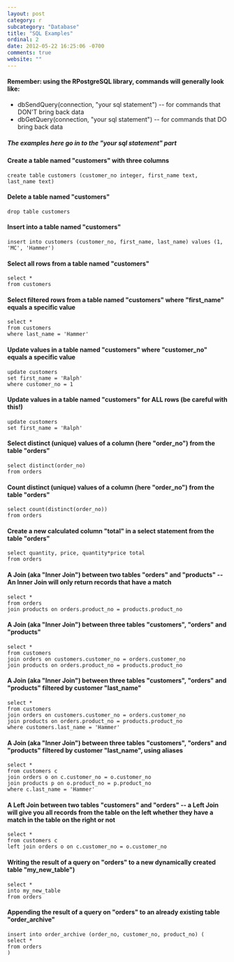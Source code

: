 ```yaml
---
layout: post
category: r
subcategory: "Database"
title: "SQL Examples"
ordinal: 2
date: 2012-05-22 16:25:06 -0700
comments: true
website: ""
---
```

<!--break-->
#### Remember: using the RPostgreSQL library, commands will generally look like:
* dbSendQuery(connection, "your sql statement") -- for commands that DON'T bring back data
* dbGetQuery(connection, "your sql statement") -- for commands that DO bring back data

##### The examples here go in to the "your sql statement" part

#### Create a table named "customers" with three columns
    create table customers (customer_no integer, first_name text, last_name text)

#### Delete a table named "customers"
    drop table customers

#### Insert into a table named "customers"
    insert into customers (customer_no, first_name, last_name) values (1, 'MC', 'Hammer')

#### Select all rows from a table named "customers"
    select *
    from customers

#### Select filtered rows from a table named "customers" where "first_name" equals a specific value
    select *
    from customers
    where last_name = 'Hammer'

#### Update values in a table named "customers" where "customer_no" equals a specific value
    update customers
    set first_name = 'Ralph'
    where customer_no = 1

#### Update values in a table named "customers" for ALL rows (be careful with this!)
    update customers
    set first_name = 'Ralph'

#### Select distinct (unique) values of a column (here "order_no") from the table "orders"
    select distinct(order_no)
    from orders

#### Count distinct (unique) values of a column (here "order_no") from the table "orders"
    select count(distinct(order_no))
    from orders

#### Create a new calculated column "total" in a select statement from the table "orders"
    select quantity, price, quantity*price total
    from orders

#### A Join (aka "Inner Join") between two tables "orders" and "products" -- An Inner Join will only return records that have a match
    select *
    from orders
    join products on orders.product_no = products.product_no

#### A Join (aka "Inner Join") between three tables "customers", "orders" and "products"
    select *
    from customers
    join orders on customers.customer_no = orders.customer_no
    join products on orders.product_no = products.product_no

#### A Join (aka "Inner Join") between three tables "customers", "orders" and "products" filtered by customer "last_name"
    select *
    from customers
    join orders on customers.customer_no = orders.customer_no
    join products on orders.product_no = products.product_no
    where customers.last_name = 'Hammer'

#### A Join (aka "Inner Join") between three tables "customers", "orders" and "products" filtered by customer "last_name", using aliases
    select *
    from customers c
    join orders o on c.customer_no = o.customer_no
    join products p on o.product_no = p.product_no
    where c.last_name = 'Hammer'

#### A Left Join between two tables "customers" and "orders" -- a Left Join will give you all records from the table on the left whether they have a match in the table on the right or not
    select *
    from customers c
    left join orders o on c.customer_no = o.customer_no

#### Writing the result of a query on "orders" to a new dynamically created table "my_new_table")
    select *
    into my_new_table
    from orders

#### Appending the result of a query on "orders" to an already existing table "order_archive"
    insert into order_archive (order_no, customer_no, product_no) (
    select *
    from orders
    )
